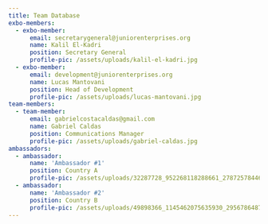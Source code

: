 ```yaml
---
title: Team Database
exbo-members:
  - exbo-member:
      email: secretarygeneral@juniorenterprises.org
      name: Kalil El-Kadri
      position: Secretary General
      profile-pic: /assets/uploads/kalil-el-kadri.jpg
  - exbo-member:
      email: development@juniorenterprises.org
      name: Lucas Mantovani
      position: Head of Development
      profile-pic: /assets/uploads/lucas-mantovani.jpg
team-members:
  - team-member:
      email: gabrielcostacaldas@gmail.com
      name: Gabriel Caldas
      position: Communications Manager
      profile-pic: /assets/uploads/gabriel-caldas.jpg
ambassadors:
  - ambassador:
      name: 'Ambassador #1'
      position: Country A
      profile-pic: /assets/uploads/32287728_952268118288661_2787257844653621248_n.jpg
  - ambassador:
      name: 'Ambassador #2'
      position: Country B
      profile-pic: /assets/uploads/49898366_1145462075635930_2956786487363895296_n.png
---
```


